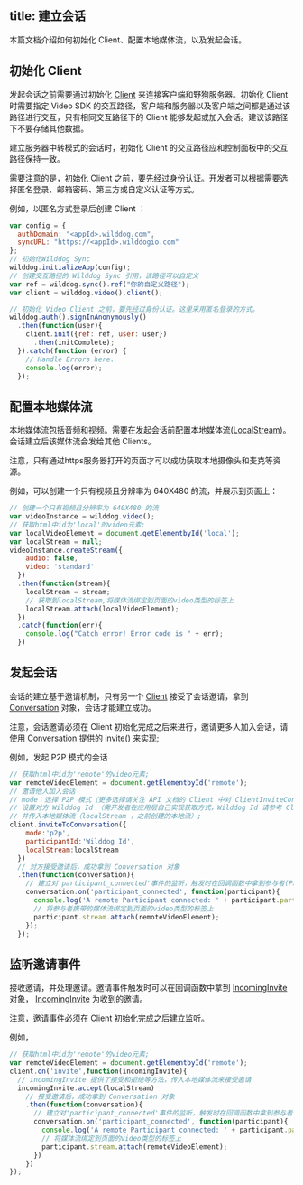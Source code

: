 title: 建立会话
---

本篇文档介绍如何初始化 Client、配置本地媒体流，以及发起会话。

## 初始化 Client

发起会话之前需要通过初始化 [Client](/api/video/web/wilddogVideoClient.html) 来连接客户端和野狗服务器。初始化 Client 时需要指定 Video SDK 的交互路径，客户端和服务器以及客户端之间都是通过该路径进行交互，只有相同交互路径下的 Client 能够发起或加入会话。建议该路径下不要存储其他数据。

建立服务器中转模式的会话时，初始化 Client 的交互路径应和控制面板中的交互路径保持一致。

需要注意的是，初始化 Client 之前，要先经过身份认证。开发者可以根据需要选择匿名登录、邮箱密码、第三方或自定义认证等方式。

例如，以匿名方式登录后创建 Client ：

```javascript
var config = {
  authDomain: "<appId>.wilddog.com",
  syncURL: "https://<appId>.wilddogio.com"
};
// 初始化Wilddog Sync
wilddog.initializeApp(config);
// 创建交互路径的 Wilddog Sync 引用，该路径可以自定义
var ref = wilddog.sync().ref("你的自定义路径"); 
var client = wilddog.video().client();

// 初始化 Video Client 之前，要先经过身份认证。这里采用匿名登录的方式。
wilddog.auth().signInAnonymously()
  .then(function(user){
    client.init({ref: ref, user: user})
      .then(initComplete);
  }).catch(function (error) {
    // Handle Errors here.
    console.log(error);
  });
```

## 配置本地媒体流

本地媒体流包括音频和视频。需要在发起会话前配置本地媒体流([LocalStream](/api/video/web/localStream.html))。会话建立后该媒体流会发给其他 Clients。

注意，只有通过https服务器打开的页面才可以成功获取本地摄像头和麦克等资源。

例如，可以创建一个只有视频且分辨率为 640X480 的流，并展示到页面上：

```javascript
// 创建一个只有视频且分辨率为 640X480 的流
var videoInstance = wilddog.video();
// 获取html中id为'local'的video元素;
var localVideoElement = document.getElementbyId('local');
var localStream = null;
videoInstance.createStream({
    audio: false,
    video: 'standard'
  })
  .then(function(stream){
    localStream = stream;
    // 获取到localStream,将媒体流绑定到页面的video类型的标签上
    localStream.attach(localVideoElement);
  })
  .catch(function(err){
    console.log("Catch error! Error code is " + err);
  })
```

## 发起会话

会话的建立基于邀请机制，只有另一个 [Client](/api/video/web/wilddogVideoClient.html) 接受了会话邀请，拿到 [Conversation](/api/video/web/conversation.html) 对象，会话才能建立成功。

注意，会话邀请必须在 Client 初始化完成之后来进行，邀请更多人加入会话，请使用 [Conversation](/api/video/web/conversation.html) 提供的 invite() 来实现;

例如，发起 P2P 模式的会话 
```javascript
// 获取html中id为'remote'的video元素;
var remoteVideoElement = document.getElementbyId('remote');
// 邀请他人加入会话
// mode：选择 P2P 模式（更多选择请关注 API 文档的 Client 中对 ClientInviteConstraints 的介绍）;
// 设置对方 Wilddog Id （需开发者在应用层自己实现获取方式，Wilddog Id 请参考 ClientInviteConstraints）;
// 并传入本地媒体流（localStream ，之前创建的本地流）;
client.inviteToConversation({
    mode:'p2p',
    participantId:'Wilddog Id',
    localStream:localStream
  })
  // 对方接受邀请后，成功拿到 Conversation 对象
  .then(function(conversation){
    // 建立对'participant_connected'事件的监听，触发时在回调函数中拿到参与者(Participant对象)
    conversation.on('participant_connected', function(participant){
      console.log('A remote Participant connected: ' + participant.participantId);
      // 将参与者携带的媒体流绑定到页面的video类型的标签上
      participant.stream.attach(remoteVideoElement);
    });
  });
```

## 监听邀请事件

接收邀请，并处理邀请。邀请事件触发时可以在回调函数中拿到 [IncomingInvite](/api/video/web/incomingInvite.html) 对象， [IncomingInvite](/api/video/web/incomingInvite.html) 为收到的邀请。

注意，邀请事件必须在 Client 初始化完成之后建立监听。

例如，
```javascript
// 获取html中id为'remote'的video元素;
var remoteVideoElement = document.getElementbyId('remote');
client.on('invite',function(incomingInvite){
  // incomingInvite 提供了接受和拒绝等方法，传入本地媒体流来接受邀请
  incomingInvite.accept(localStream)
    // 接受邀请后，成功拿到 Conversation 对象
    .then(function(conversation){
      // 建立对'participant_connected'事件的监听，触发时在回调函数中拿到参与者(Participant对象)
      conversation.on('participant_connected', function(participant){
        console.log('A remote Participant connected: ' + participant.participantId);
        // 将媒体流绑定到页面的video类型的标签上
        participant.stream.attach(remoteVideoElement);
      })
    })
});
```
